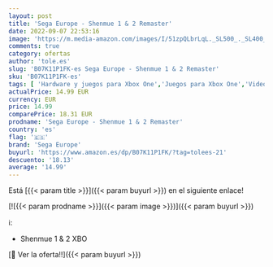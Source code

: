 ```yaml
---
layout: post
title: 'Sega Europe - Shenmue 1 & 2 Remaster'
date: 2022-09-07 22:53:16
image: 'https://m.media-amazon.com/images/I/51zpQLbrLqL._SL500_._SL400_.jpg'
comments: true
category: ofertas
author: 'tole.es'
slug: 'B07K11P1FK-es Sega Europe - Shenmue 1 & 2 Remaster'
sku: 'B07K11P1FK-es'
tags: [ 'Hardware y juegos para Xbox One','Juegos para Xbox One','Videojuegos','sega','sega europe','🇪🇸', ]
actualPrice: 14.99 EUR
currency: EUR
price: 14.99
comparePrice: 18.31 EUR
prodname: 'Sega Europe - Shenmue 1 & 2 Remaster'
country: 'es'
flag: '🇪🇸'
brand: 'Sega Europe'
buyurl: 'https://www.amazon.es/dp/B07K11P1FK/?tag=tolees-21'
descuento: '18.13'
average: '14.99'
---
```


Está [{{< param title >}}]({{< param buyurl >}}) en el siguiente enlace!

[![{{< param prodname >}}]({{< param image >}})]({{< param buyurl >}})

ℹ️:

- Shenmue 1 & 2 XBO

[🛒 Ver la oferta!!]({{< param buyurl >}})
